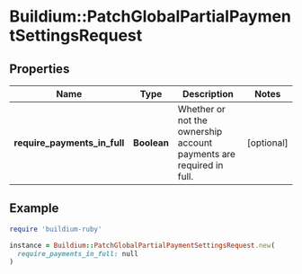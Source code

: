 # Buildium::PatchGlobalPartialPaymentSettingsRequest

## Properties

| Name | Type | Description | Notes |
| ---- | ---- | ----------- | ----- |
| **require_payments_in_full** | **Boolean** | Whether or not the ownership account payments are required in full. | [optional] |

## Example

```ruby
require 'buildium-ruby'

instance = Buildium::PatchGlobalPartialPaymentSettingsRequest.new(
  require_payments_in_full: null
)
```

